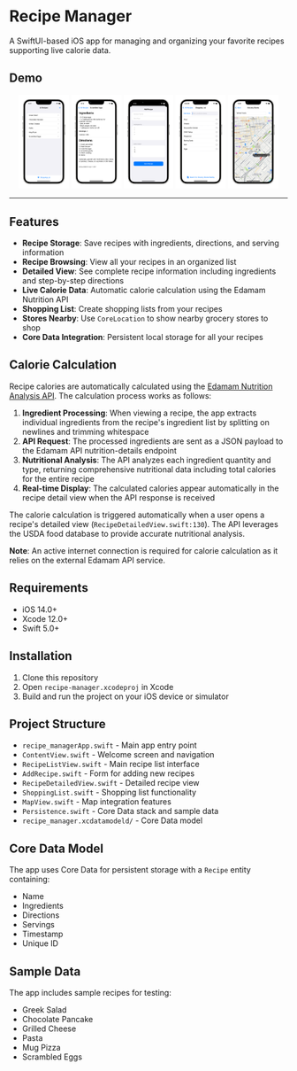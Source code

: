 # Recipe Manager

A SwiftUI-based iOS app for managing and organizing your favorite recipes supporting live calorie data.

## Demo

<p align="center">
  <img src="screenshots/home.png" alt="Screenshot 1" width="18%"/>
  <img src="screenshots/recipe.png" alt="Screenshot 2" width="18%"/>
  <img src="screenshots/new_recipe.png" alt="Screenshot 3" width="18%"/>
  <img src="screenshots/shopping_list.png" alt="Screenshot 4" width="18%"/>
  <img src="screenshots/map.png" alt="Screenshot 5" width="18%"/>
</p>

---

## Features

- **Recipe Storage**: Save recipes with ingredients, directions, and serving information
- **Recipe Browsing**: View all your recipes in an organized list
- **Detailed View**: See complete recipe information including ingredients and step-by-step directions
- **Live Calorie Data**: Automatic calorie calculation using the Edamam Nutrition API
- **Shopping List**: Create shopping lists from your recipes
- **Stores Nearby**: Use `CoreLocation` to show nearby grocery stores to shop
- **Core Data Integration**: Persistent local storage for all your recipes

## Calorie Calculation

Recipe calories are automatically calculated using the [Edamam Nutrition Analysis API](https://developer.edamam.com/edamam-nutrition-api). The calculation process works as follows:

1. **Ingredient Processing**: When viewing a recipe, the app extracts individual ingredients from the recipe's ingredient list by splitting on newlines and trimming whitespace
2. **API Request**: The processed ingredients are sent as a JSON payload to the Edamam API nutrition-details endpoint
3. **Nutritional Analysis**: The API analyzes each ingredient quantity and type, returning comprehensive nutritional data including total calories for the entire recipe
4. **Real-time Display**: The calculated calories appear automatically in the recipe detail view when the API response is received

The calorie calculation is triggered automatically when a user opens a recipe's detailed view (`RecipeDetailedView.swift:130`). The API leverages the USDA food database to provide accurate nutritional analysis.

**Note**: An active internet connection is required for calorie calculation as it relies on the external Edamam API service.

## Requirements

- iOS 14.0+
- Xcode 12.0+
- Swift 5.0+

## Installation

1. Clone this repository
2. Open `recipe-manager.xcodeproj` in Xcode
3. Build and run the project on your iOS device or simulator

## Project Structure

- `recipe_managerApp.swift` - Main app entry point
- `ContentView.swift` - Welcome screen and navigation
- `RecipeListView.swift` - Main recipe list interface
- `AddRecipe.swift` - Form for adding new recipes
- `RecipeDetailedView.swift` - Detailed recipe view
- `ShoppingList.swift` - Shopping list functionality
- `MapView.swift` - Map integration features
- `Persistence.swift` - Core Data stack and sample data
- `recipe_manager.xcdatamodeld/` - Core Data model

## Core Data Model

The app uses Core Data for persistent storage with a `Recipe` entity containing:
- Name
- Ingredients
- Directions
- Servings
- Timestamp
- Unique ID

## Sample Data

The app includes sample recipes for testing:
- Greek Salad
- Chocolate Pancake
- Grilled Cheese
- Pasta
- Mug Pizza
- Scrambled Eggs
